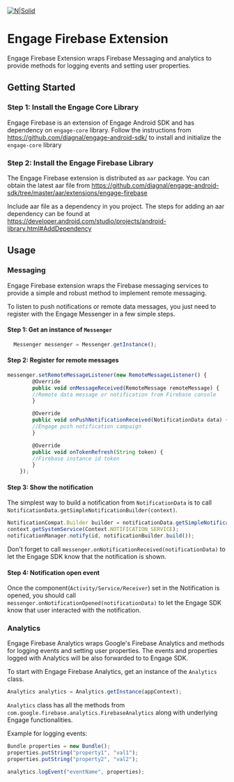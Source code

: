 [![N|Solid](http://i.imgur.com/iz9YsTS.png)](https://diagnal.com)
# Engage Firebase Extension #
Engage Firebase Extension wraps Firebase Messaging and analytics to provide methods for logging events and setting user properties.


## Getting Started
### Step 1: Install the Engage Core Library
Engage Firebase is an extension of Engage Android SDK and has dependency on `engage-core` library.
Follow the instructions from https://github.com/diagnal/engage-android-sdk/ to install and initialize the `engage-core` library

### Step 2:  Install the Engage Firebase Library
 The Engage Firebase extension is distributed as `aar` package. You can obtain the latest aar file from https://github.com/diagnal/engage-android-sdk/tree/master/aar/extensions/engage-firebase

Include aar file as a dependency in you project. The steps for adding an aar dependency can be found at https://developer.android.com/studio/projects/android-library.html#AddDependency

## Usage
### Messaging

Engage Firebase extension wraps the Firebase messaging services to provide a simple and robust method to implement remote messaging.

To listen to push notifications or remote data messages, you just need to register with the Engage Messenger in a few simple steps.
 
#### Step 1:  Get an instance of `Messenger`
```javascript
  Messenger messenger = Messenger.getInstance();
```
#### Step 2:  Register for remote messages
```javascript
messenger.setRemoteMessageListener(new RemoteMessageListener() {
        @Override
        public void onMessageReceived(RemoteMessage remoteMessage) {
		//Remote data message or notification from Firebase console
        }

        @Override
        public void onPushNotificationReceived(NotificationData data) {
		//Engage push notification campaign
        }

        @Override
        public void onTokenRefresh(String token) {
		//Firebase instance id token
        }
    });
```

#### Step 3:  Show the notification
The simplest way to build a notification from `NotificationData` is to call `NotificationData.getSimpleNotificationBuilder(context)`. 

```javascript
NotificationCompat.Builder builder = notificationData.getSimpleNotificationBuilder(context);
context.getSystemService(Context.NOTIFICATION_SERVICE);
notificationManager.notify(id, notificationBuilder.build());
```
Don't forget to call `messenger.onNotificationReceived(notificationData)` to let the Engage SDK know that the notification is shown.

#### Step 4:  Notification open event
Once the component(`Activity/Service/Receiver`) set in the Notification is opened, you should call `messenger.onNotificationOpened(notificationData)` to let the Engage SDK know that user interacted with the notification.

### Analytics

Engage Firebase Analytics  wraps Google's Firebase Analytics and methods for logging events and setting user properties. The events and properties logged with Analytics will be also forwarded to to Engage SDK.

To start with Engage Firebase Analytics, get an instance of the `Analytics` class.
 
```javascript
Analytics analytics = Analytics.getInstance(appContext);
```
`Analytics` class has all the methods from `com.google.firebase.analytics.FirebaseAnalytics` along with underlying Engage functionalities.

Example for logging events:

```javascript
Bundle properties = new Bundle();
properties.putString("property1", "val1");
properties.putString("property2", "val2");

analytics.logEvent("eventName", properties);
```